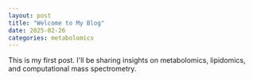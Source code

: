 ```yaml
---
layout: post
title: "Welcome to My Blog"
date: 2025-02-26
categories: metabolomics
---
```


This is my first post. I'll be sharing insights on metabolomics, lipidomics, and computational mass spectrometry.
